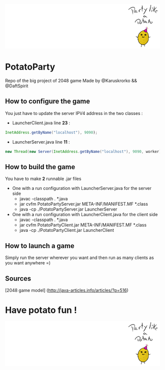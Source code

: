 ![potato](PotatoParty/res/potato.gif)
# PotatoParty
Repo of the big project of 2048 game
Made by @Karuskrorko && @DaftSpirit

## How to configure the game

You just have to update the server IPV4 address in the two classes :
* LauncherClient.java
    line **23** :
```java
InetAddress.getByName("localhost"), 9090);
```
* LauncherServer.java
    line **11** :
```java
new Thread(new Server(InetAddress.getByName("localhost"), 9090, worker)).start();
```

## How to build the game

You have to make **2** runnable .jar files 
* One with a run configuration with LauncherServer.java for the server side
    * javac -classpath . *.java
    * jar cvfm PotatoPartyServer.jar META-INF/MANIFEST.MF *.class
    * java -cp ./PotatoPartyServer.jar LauncherServer  
* One with a run configuration with LauncherClient.java for the client side
    * javac -classpath . *.java
    * jar cvfm PotatoPartyClient.jar META-INF/MANIFEST.MF *.class
    * java -cp ./PotatoPartyClient.jar LauncherClient 
 
## How to launch a game

Simply run the server wherever you want and then run as many clients as you want anywhere =)

## Sources

[2048 game model] (http://java-articles.info/articles/?p=516)

# Have potato fun !

![potato](PotatoParty/res/potato.gif)

